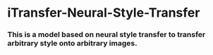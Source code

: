 # iTransfer-Neural-Style-Transfer
### This is a model based on neural style transfer to transfer arbitrary style onto arbitrary images.
